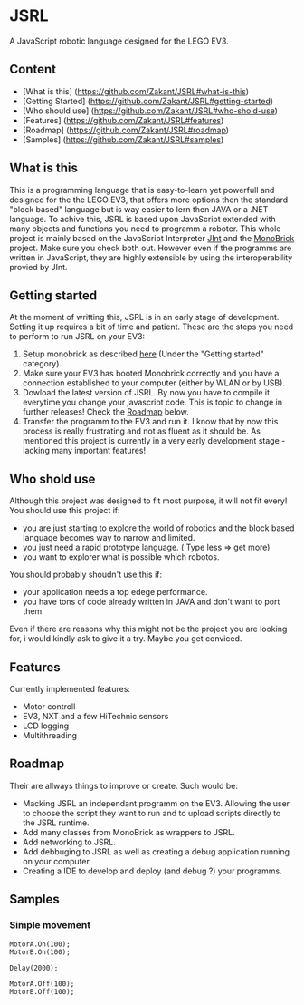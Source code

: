 # JSRL
A JavaScript robotic language designed for the LEGO EV3.

## Content
- [What is this] (https://github.com/Zakant/JSRL#what-is-this)
- [Getting Started] (https://github.com/Zakant/JSRL#getting-started)
- [Who should use] (https://github.com/Zakant/JSRL#who-shold-use)
- [Features] (https://github.com/Zakant/JSRL#features)
- [Roadmap] (https://github.com/Zakant/JSRL#roadmap)
- [Samples] (https://github.com/Zakant/JSRL#samples)

## What is this
This is a programming language that is easy-to-learn yet powerfull and designed for the the LEGO EV3, that offers more options then the standard "block based" language but is way easier to lern then JAVA or a .NET language.
To achive this, JSRL is based upon JavaScript extended with many objects and functions you need to programm a roboter. This whole project is mainly based on the JavaScript Interpreter [JInt](https://github.com/sebastienros/jint) and the [MonoBrick](https://github.com/Larsjep/monoev3) project. Make sure you check both out.
However even if the programms are written in JavaScript, they are highly extensible by using the interoperability provied by JInt.

## Getting started
At the moment of writting this, JSRL is in an early stage of development. Setting it up requires a bit of time and patient.
These are the steps you need to perform to run JSRL on your EV3:
1. Setup monobrick as described [here](http://www.monobrick.dk/software/ev3firmware/) (Under the "Getting started" category).
2. Make sure your EV3 has booted Monobrick correctly and you have a connection established to your computer (either by WLAN or by USB).
3. Dowload the latest version of JSRL. By now you have to compile it everytime you change your javascript code. This is topic to change in further releases! Check the [Roadmap]() below.
4. Transfer the programm to the EV3 and run it.
I know that by now this process is really frustrating and not as fluent as it should be. As mentioned this project is currently in a very early development stage - lacking many important features!


## Who shold use
Although this project was designed to fit most purpose, it will not fit every!
You should use this project if:
- you are just starting to explore the world of robotics and the block based language becomes way to narrow and limited.
- you just need a rapid prototype language. ( Type less => get more)
- you want to explorer what is possible which robotos.

You should probably shoudn't use this if:
- your application needs a top edege performance.
- you have tons of code already written in JAVA and don't want to port them

Even if there are reasons why this might not be the project you are looking for, i would kindly ask to give it a try. Maybe you get conviced.

## Features
Currently implemented features:
- Motor controll
- EV3, NXT and a few HiTechnic sensors
- LCD logging
- Multithreading

## Roadmap
Their are allways things to improve or create. Such would be:
- Macking JSRL an independant programm on the EV3. Allowing the user to choose the script they want to run and to upload scripts directly to the JSRL runtime.
- Add many classes from MonoBrick as wrappers to JSRL. 
- Add networking to JSRL.
- Add debbuging to JSRL as well as creating a debug application running on your computer.
- Creating a IDE to develop and deploy (and debug ?) your programms.

## Samples
### Simple movement
```
MotorA.On(100);
MotorB.On(100);

Delay(2000);

MotorA.Off(100);
MotorB.Off(100);
```

